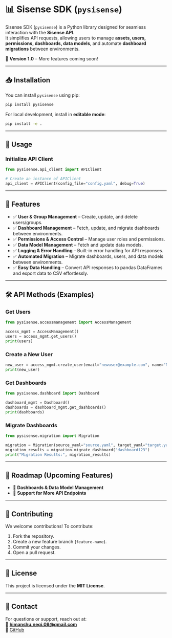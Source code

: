 # 📊 Sisense SDK (`pysisense`)

Sisense SDK (`pysisense`) is a Python library designed for seamless interaction with the **Sisense API**.  
It simplifies API requests, allowing users to manage **assets, users, permissions, dashboards, data models**, and automate **dashboard migrations** between environments.

🚀 **Version 1.0** – More features coming soon!

---

## 📥 Installation

You can install `pysisense` using pip:

```bash
pip install pysisense
```

For local development, install in **editable mode**:

```bash
pip install -e .
```

---

## 🔧 Usage

### **Initialize API Client**
```python
from pysisense.api_client import APIClient

# Create an instance of APIClient
api_client = APIClient(config_file="config.yaml", debug=True)
```

---

## 📌 Features
- ✅ **User & Group Management** – Create, update, and delete users/groups.
- ✅ **Dashboard Management** – Fetch, update, and migrate dashboards between environments.
- ✅ **Permissions & Access Control** – Manage user roles and permissions.
- ✅ **Data Model Management** – Fetch and update data models.
- ✅ **Logging & Error Handling** – Built-in error handling for API responses.
- ✅ **Automated Migration** – Migrate dashboards, users, and data models between environments.
- ✅ **Easy Data Handling** – Convert API responses to pandas DataFrames and export data to CSV effortlessly.

---

## 🛠️ API Methods (Examples)

### **Get Users**
```python
from pysisense.accessmanagement import AccessManagement

access_mgmt = AccessManagement()
users = access_mgmt.get_users()
print(users)
```

### **Create a New User**
```python
new_user = access_mgmt.create_user(email="newuser@example.com", name="New User", role="Viewer")
print(new_user)
```

### **Get Dashboards**
```python
from pysisense.dashboard import Dashboard

dashboard_mgmt = Dashboard()
dashboards = dashboard_mgmt.get_dashboards()
print(dashboards)
```

### **Migrate Dashboards**
```python
from pysisense.migration import Migration

migration = Migration(source_yaml="source.yaml", target_yaml="target.yaml", debug=False)
migration_results = migration.migrate_dashboard("dashboard123")
print("Migration Results:", migration_results)
```

---

## 📌 Roadmap (Upcoming Features)
- 🔹 **Dashboards & Data Model Management**
- 🔹 **Support for More API Endpoints**

---

## 📝 Contributing

We welcome contributions! To contribute:
1. Fork the repository.
2. Create a new feature branch (`feature-name`).
3. Commit your changes.
4. Open a pull request.

---

## 📄 License

This project is licensed under the **MIT License**.

---

## 📧 Contact

For questions or support, reach out at:  
📩 **himanshu.negi.08@gmail.com**  
🔗 [GitHub](https://github.com/hnegi01/pysisense)
